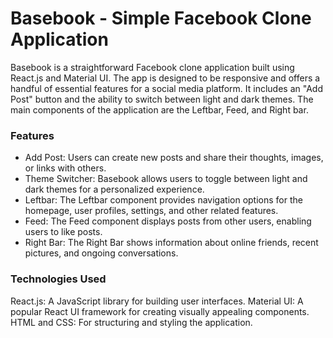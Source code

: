 # Basebook - Simple Facebook Clone Application


Basebook is a straightforward Facebook clone application built using React.js and Material UI. The app is designed to be responsive and offers a handful of essential features for a social media platform. It includes an "Add Post" button and the ability to switch between light and dark themes. The main components of the application are the Leftbar, Feed, and Right bar.


### Features
- Add Post: Users can create new posts and share their thoughts, images, or links with others.
- Theme Switcher: Basebook allows users to toggle between light and dark themes for a personalized experience.
- Leftbar: The Leftbar component provides navigation options for the homepage, user profiles, settings, and other related features.
- Feed: The Feed component displays posts from other users, enabling users to like posts.
- Right Bar: The Right Bar shows information about online friends, recent pictures, and ongoing conversations.

### Technologies Used
React.js: A JavaScript library for building user interfaces.
Material UI: A popular React UI framework for creating visually appealing components.
HTML and CSS: For structuring and styling the application.